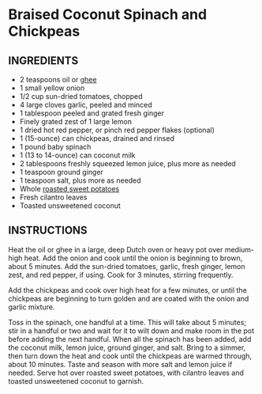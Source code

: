 # Braised Coconut Spinach and Chickpeas

## INGREDIENTS

- 2 teaspoons oil or [ghee](https://www.thekitchn.com/how-to-make-cla-163899)
- 1 small yellow onion
- 1/2 cup sun\-dried tomatoes, chopped
- 4 large cloves garlic, peeled and minced
- 1 tablespoon peeled and grated fresh ginger
- Finely grated zest of 1 large lemon
- 1 dried hot red pepper, or pinch red pepper flakes \(optional\)
- 1 \(15\-ounce\) can chickpeas, drained and rinsed
- 1 pound baby spinach
- 1 \(13 to 14\-ounce\) can coconut milk
- 2 tablespoons freshly squeezed lemon juice, plus more as needed
- 1 teaspoon ground ginger
- 1 teaspoon salt, plus more as needed
- Whole [roasted sweet potatoes](https://www.thekitchn.com/how-to-bake-a-sweet-potato-in-the-oven-cooking-lessons-from-the-kitchn-182190)
- Fresh cilantro leaves
- Toasted unsweetened coconut

## INSTRUCTIONS

Heat the oil or ghee in a large, deep Dutch oven or heavy pot over medium\-high heat. Add the onion and cook until the onion is beginning to brown, about 5 minutes. Add the sun\-dried tomatoes, garlic, fresh ginger, lemon zest, and red pepper, if using. Cook for 3 minutes, stirring frequently.

Add the chickpeas and cook over high heat for a few minutes, or until the chickpeas are beginning to turn golden and are coated with the onion and garlic mixture.

Toss in the spinach, one handful at a time. This will take about 5 minutes; stir in a handful or two and wait for it to wilt down and make room in the pot before adding the next handful. When all the spinach has been added, add the coconut milk, lemon juice, ground ginger, and salt. Bring to a simmer, then turn down the heat and cook until the chickpeas are warmed through, about 10 minutes. Taste and season with more salt and lemon juice if needed. Serve hot over roasted sweet potatoes, with cilantro leaves and toasted unsweetened coconut to garnish.

